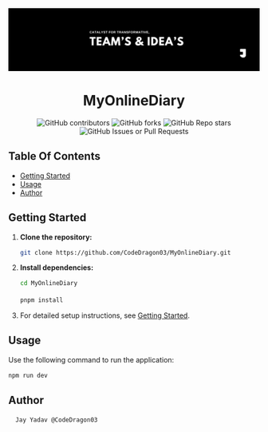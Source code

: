 <div align="center">
   <img src="./Poster.jpeg" alt="Poster" />
</div>

<h1 align="center">MyOnlineDiary</h1>

<div align="center">
<img src="https://img.shields.io/github/contributors/CodeDragon03/MyOnlineDiary?style=for-the-badge&logo=github&color=green" alt="GitHub contributors" />
<img src="https://img.shields.io/github/forks/CodeDragon03/MyOnlineDiary?style=for-the-badge&logo=github&color=green" alt="GitHub forks" />
<img src="https://img.shields.io/github/stars/CodeDragon03/MyOnlineDiary?style=for-the-badge&logo=github&color=green" alt="GitHub Repo stars" />
<img src="https://img.shields.io/github/issues/CodeDragon03/MyOnlineDiary?style=for-the-badge&logo=github&color=green" alt="GitHub Issues or Pull Requests" />
</div>

<h2>Table Of Contents</h2>

- [Getting Started](#getting-started)
- [Usage](#usage)
- [Author](#author)

<h2>Getting Started</h2>

1. **Clone the repository:**
    ```bash
    git clone https://github.com/CodeDragon03/MyOnlineDiary.git
    ```
2. **Install dependencies:**

    ```bash
    cd MyOnlineDiary

    pnpm install
    ```

3. For detailed setup instructions, see [Getting Started](#getting-started).

<h2>Usage</h2>

Use the following command to run the application:

```bash
npm run dev
```

<h2>Author</h2>

      Jay Yadav @CodeDragon03
